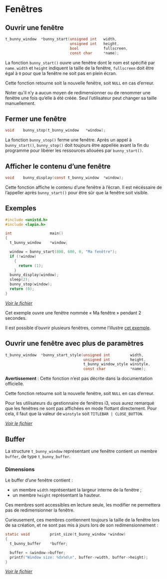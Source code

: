 
# Fenêtres #

## Ouvrir une fenêtre ##

```c
t_bunny_window	*bunny_start(unsigned int	width,
							 unsigned int	height,
							 bool			fullscreen,
							 const char		*name);
```

La fonction `bunny_start()` ouvre une fenêtre dont le nom est spécifié par
`name`. `width` et `height` indiquent la taille de la fenêtre, `fullscreen`
doit être égal à `0` pour que la fenêtre ne soit pas en plein écran.

Cette fonction retourne soit la nouvelle fenêtre, soit `NULL` en cas d’erreur.

Noter qu’il n’y a aucun moyen de redimensionner ou de renommer
une fenêtre une fois qu’elle à été créée.
Seul l’utilisateur peut changer sa taille manuellement.

## Fermer une fenêtre ##

```c
void	bunny_stop(t_bunny_window	*window);
```

La fonction `bunny_stop()` ferme une fenêtre.
Après un appel à `bunny_start()`, `bunny_stop()` doit toujours
être appellée avant la fin du programme pour libérer les ressources
allouées par `bunny_start()`.

## Afficher le contenu d’une fenêtre ##

```c
void	bunny_display(const t_bunny_window	*window);
```

Cette fonction affiche le contenu d’une fenêtre à l’écran.
Il est nécéssaire de l’appeller après `bunny_start()` pour être sûr
que la fenêtre soit visible.

## Exemples ##

```c
#include <unistd.h>
#include <lapin.h>

int					main()
{
  t_bunny_window	*window;

  window = bunny_start(800, 600, 0, "Ma fenêtre");
  if (!window)
    {
      return (1);
    }
  bunny_display(window);
  sleep(2);
  bunny_stop(window);
  return (0);
}
```

*[Voir le fichier][bunny_start.c]*

Cet exemple ouvre une fenêtre nommée « Ma fenêtre » pendant 2 secondes.

Il est possible d’ouvrir plusieurs fenêtres, comme l’illustre
[cet exemple][multiple_windows.c].

## Ouvrir une fenêtre avec plus de paramètres ##

```c
t_bunny_window	*bunny_start_style(unsigned int			width,
								   unsigned int			height,
								   t_bunny_window_style	winstyle,
								   const char			*name);
```

**Avertissement** : Cette fonction n’est pas décrite dans la
documentation officielle.

Cette fonction retourne soit la nouvelle fenêtre, soit `NULL` en cas d’erreur.

Pour les utilisateurs du gestionnaire de fenêtres i3, vous aurez remarqué
que les fenêtres ne sont pas affichées en mode flottant directement.
Pour cela, il faut que la valeur de `winstyle` soit `TITLEBAR | CLOSE_BUTTON`.

*[Voir le fichier][bunny_start_style.c]*

## Buffer ##

La structure `t_bunny_window` représentant une fenêtre contient
un membre `buffer`, de type `t_bunny_buffer`.

### Dimensions ###

Le buffer d’une fenêtre contient :
  - un membre `width` représentant la largeur interne de la fenêtre ;
  - un membre `height` représentant la hauteur.

Ces membres sont accessibles en lecture seule, les modifier ne
permettera pas de redimensionner la fenêtre.

Curieusement, ces membres contiennent toujours la taille de la
fenêtre lors de sa création, et ne sont pas mis à jours lors de
son redimensionnement :

```c
static void			print_size(t_bunny_window *window)
{
  t_bunny_buffer	*buffer;

  buffer = &window->buffer;
  printf("Window size: %dx%d\n", buffer->width, buffer->height);
}
```

*[Voir le fichier][size.c]*

[bunny_start.c]: https://github.com/motet-a/liblapin-tutorial/blob/master/examples/window/bunny_start.c
[bunny_start_style.c]: https://github.com/motet-a/liblapin-tutorial/blob/master/examples/window/bunny_start_style.c
[size.c]: https://github.com/motet-a/liblapin-tutorial/blob/master/examples/window/size.c
[multiple_windows.c]: https://github.com/motet-a/liblapin-tutorial/blob/master/examples/window/multiple_windows.c
